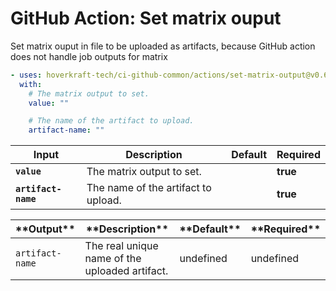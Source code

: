 <!-- start title -->

# GitHub Action: Set matrix ouput

<!-- end title -->
<!-- start description -->

Set matrix ouput in file to be uploaded as artifacts, because GitHub action does not handle job outputs for matrix

<!-- end description -->
<!-- start contents -->
<!-- end contents -->
<!-- start usage -->

```yaml
- uses: hoverkraft-tech/ci-github-common/actions/set-matrix-output@v0.6.1
  with:
    # The matrix output to set.
    value: ""

    # The name of the artifact to upload.
    artifact-name: ""
```

<!-- end usage -->
<!-- start inputs -->

| **Input**                      | **Description**                     | **Default** | **Required** |
| ------------------------------ | ----------------------------------- | ----------- | ------------ |
| **<code>value</code>**         | The matrix output to set.           |             | **true**     |
| **<code>artifact-name</code>** | The name of the artifact to upload. |             | **true**     |

<!-- end inputs -->
<!-- start outputs -->

| \***\*Output\*\***         | \***\*Description\*\***                        | \***\*Default\*\*** | \***\*Required\*\*** |
| -------------------------- | ---------------------------------------------- | ------------------- | -------------------- |
| <code>artifact-name</code> | The real unique name of the uploaded artifact. | undefined           | undefined            |

<!-- end outputs -->
<!-- start [.github/ghadocs/examples/] -->
<!-- end [.github/ghadocs/examples/] -->
